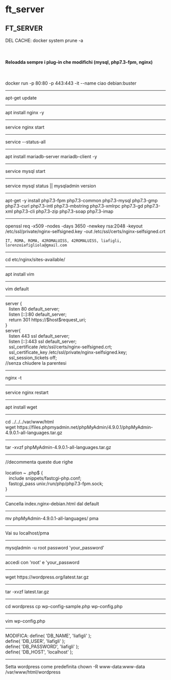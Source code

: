 # ft_server
<html>
   <head></head>
<body>
<h2>FT_SERVER</h2>DEL CACHE: docker system prune -a <br>

<br><h4>Reloadda sempre i plug-in che modifichi (mysql, php7.3-fpm, nginx)</h4><br>

docker run -p 80:80 -p 443:443 -it --name ciao debian:buster
<hr>
apt-get update
<hr>

apt install nginx -y
<hr>

service nginx start
<hr>
service --status-all
<hr>
apt install mariadb-server mariadb-client -y
<hr>
service mysql start
<hr>
service mysql status || mysqladmin version
<hr>
apt-get -y install php7.3-fpm php7.3-common php7.3-mysql php7.3-gmp php7.3-curl php7.3-intl php7.3-mbstring php7.3-xmlrpc php7.3-gd php7.3-xml php7.3-cli php7.3-zip php7.3-soap php7.3-imap
 <hr>
  openssl req -x509 -nodes -days 3650 -newkey rsa:2048 -keyout /etc/ssl/private/nginx-selfsigned.key -out /etc/ssl/certs/nginx-selfsigned.crt
  
    IT, ROMA, ROMA, 42ROMALUISS, 42ROMALUISS, liafigli, lorenzoiafigliola@gmail.com
<hr>
 cd etc/nginx/sites-available/
<hr>
 apt install vim
 <hr>
 vim default
 <hr>
 server {<br>
  &ensp;    listen 80 default_server;<br>
  &ensp;    listen [::]:80 default_server;<br>
   &ensp;   return 301 https://$host$request_uri;<br>
}
<br>
server{ <br>
 &ensp;     listen 443 ssl default_server;<br>
  &ensp;    listen [::]:443 ssl default_server;<br>
  &ensp;    ssl_certificate /etc/ssl/certs/nginx-selfsigned.crt;<br>
  &ensp;     ssl_certificate_key /etc/ssl/private/nginx-selfsigned.key;<br>
 &ensp;      ssl_session_tickets off;<br>
      //senza chiudere la parentesi<br>
<hr>
nginx -t
<hr>
service nginx restart
<hr>
apt install wget
<hr>
cd ../../../var/www/html <br>
wget https://files.phpmyadmin.net/phpMyAdmin/4.9.0.1/phpMyAdmin-4.9.0.1-all-languages.tar.gz
<hr>
tar -xvzf phpMyAdmin-4.9.0.1-all-languages.tar.gz
<hr>

//decommenta queste due righe<br><br>
location ~ \.php$ {<br>
&ensp;	include snippets/fastcgi-php.conf;<br>
&ensp;	fastcgi_pass unix:/run/php/php7.3-fpm.sock;<br>
	}
<br>
<hr>
Cancella index.nginx-debian.html dal default
<hr>
mv phpMyAdmin-4.9.0.1-all-languages/ pma
<hr>
Vai su localhost/pma
<hr>
mysqladmin -u root password 'your_password'
<hr>
accedi con 'root' e 'your_password
<hr>
wget https://wordpress.org/latest.tar.gz
<hr>
tar -xvzf latest.tar.gz
<hr>
cd wordpress
cp wp-config-sample.php wp-config.php
<hr>
vim wp-config.php
<hr>
MODIFICA:
define( 'DB_NAME', 'liafigli' );<br>
define( 'DB_USER', 'liafigli' );<br>
define( 'DB_PASSWORD', 'liafigli' );<br>
define( 'DB_HOST', 'localhost' );<br>
<hr>
Setta wordpress come predefinita
chown -R www-data:www-data /var/www/html/wordpress
 </body>
 </html>
